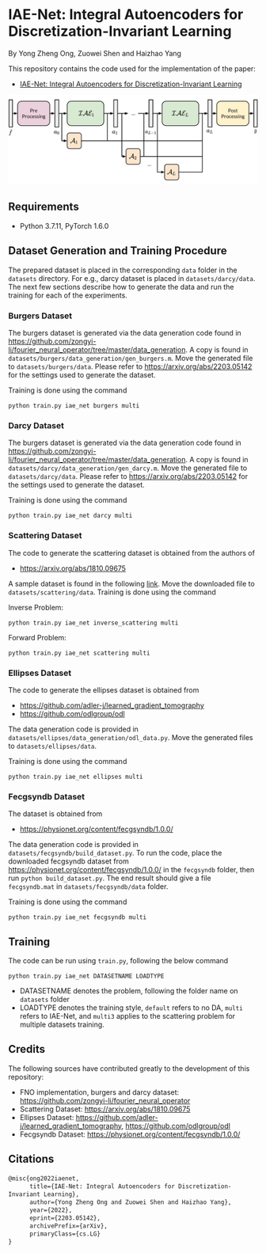 # IAE-Net: Integral Autoencoders for Discretization-Invariant Learning

By Yong Zheng Ong, Zuowei Shen and Haizhao Yang

This repository contains the code used for the implementation of the paper:
- [IAE-Net: Integral Autoencoders for Discretization-Invariant Learning](https://arxiv.org/abs/2203.05142)

![IAE-Net](images/iaenet.png)

## Requirements
- Python 3.7.11, PyTorch 1.6.0

## Dataset Generation and Training Procedure

The prepared dataset is placed in the corresponding `data` folder in the `datasets` directory. For e.g., darcy dataset is placed in `datasets/darcy/data`. The next few sections describe how to generate the data and run the training for each of the experiments.

### Burgers Dataset

The burgers dataset is generated via the data generation code found in https://github.com/zongyi-li/fourier_neural_operator/tree/master/data_generation. A copy is found in `datasets/burgers/data_generation/gen_burgers.m`. Move the generated file to `datasets/burgers/data`. Please refer to https://arxiv.org/abs/2203.05142 for the settings used to generate the dataset.

Training is done using the command

```
python train.py iae_net burgers multi
```

### Darcy Dataset

The burgers dataset is generated via the data generation code found in https://github.com/zongyi-li/fourier_neural_operator/tree/master/data_generation. A copy is found in `datasets/darcy/data_generation/gen_darcy.m`. Move the generated file to `datasets/darcy/data`. Please refer to https://arxiv.org/abs/2203.05142 for the settings used to generate the dataset.

Training is done using the command

```
python train.py iae_net darcy multi
```

### Scattering Dataset

The code to generate the scattering dataset is obtained from the authors of
- https://arxiv.org/abs/1810.09675

A sample dataset is found in the following [link](https://drive.google.com/file/d/1ZstDV0fQSzqYYfaiPMgS52BKJibmbpdW/view?usp=sharing). Move the downloaded file to `datasets/scattering/data`. Training is done using the command

Inverse Problem:
```
python train.py iae_net inverse_scattering multi
```

Forward Problem:
```
python train.py iae_net scattering multi
```

### Ellipses Dataset

The code to generate the ellipses dataset is obtained from
- https://github.com/adler-j/learned_gradient_tomography
- https://github.com/odlgroup/odl

The data generation code is provided in `datasets/ellipses/data_generation/odl_data.py`. Move the generated files to `datasets/ellipses/data`.

Training is done using the command

```
python train.py iae_net ellipses multi
```

### Fecgsyndb Dataset

The dataset is obtained from 
- https://physionet.org/content/fecgsyndb/1.0.0/

The data generation code is provided in `datasets/fecgsyndb/build_dataset.py`. To run the code, place the downloaded fecgsyndb dataset from https://physionet.org/content/fecgsyndb/1.0.0/ in the `fecgsyndb` folder, then run `python build_dataset.py`. The end result should give a file `fecgsyndb.mat` in `datasets/fecgsyndb/data` folder.

Training is done using the command

```
python train.py iae_net fecgsyndb multi
```

## Training

The code can be run using `train.py`, following the below command

```
python train.py iae_net DATASETNAME LOADTYPE
```

- DATASETNAME denotes the problem, following the folder name on `datasets` folder
- LOADTYPE denotes the training style, `default` refers to no DA, `multi` refers to IAE-Net, and `multi3` applies to the scattering problem for multiple datasets training.

## Credits

The following sources have contributed greatly to the development of this repository: 
- FNO implementation, burgers and darcy dataset: https://github.com/zongyi-li/fourier_neural_operator
- Scattering Dataset: https://arxiv.org/abs/1810.09675
- Ellipses Dataset: https://github.com/adler-j/learned_gradient_tomography, https://github.com/odlgroup/odl
- Fecgsyndb Dataset: https://physionet.org/content/fecgsyndb/1.0.0/

## Citations

```
@misc{ong2022iaenet,
      title={IAE-Net: Integral Autoencoders for Discretization-Invariant Learning}, 
      author={Yong Zheng Ong and Zuowei Shen and Haizhao Yang},
      year={2022},
      eprint={2203.05142},
      archivePrefix={arXiv},
      primaryClass={cs.LG}
}
```
